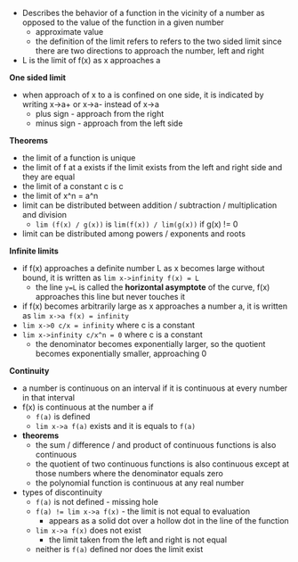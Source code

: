  - Describes the behavior of a function in the vicinity of a number as opposed to the value of the function in a given number
	 - approximate value
	 - the definition of the limit refers to refers to the two sided limit since there are two directions to approach the number, left and right
 - L is the limit of f(x) as x approaches a

**One sided limit**
 - when approach of x to a is confined on one side, it is indicated by writing x->a+ or x->a- instead of x->a
	 - plus sign - approach from the right
	 - minus sign - approach from the left side

**Theorems**
 - the limit of a function is unique
 - the limit of f at a exists if the limit exists from the left and right side and they are equal
 - the limit of a constant c is c
 - the limit of x^n = a^n
 - limit can be distributed between addition / subtraction / multiplication and division
	 - `lim (f(x) / g(x))` is `lim(f(x)) / lim(g(x))` if g(x) != 0
 - limit can be distributed among powers / exponents and roots

**Infinite limits**
 - if f(x) approaches a definite number L as x becomes large without bound, it is written as `lim x->infinity f(x) = L`
	 - the line `y=L` is called the **horizontal asymptote** of the curve, f(x) approaches this line but never touches it
 - if f(x) becomes arbitrarily large as x approaches a number a, it is written as `lim x->a f(x) = infinity`
 - `lim x->0 c/x = infinity` where c is a constant
 - `lim x->infinity c/x^n = 0` where c is a constant
	 - the denominator becomes exponentially larger, so the quotient becomes exponentially smaller, approaching 0

**Continuity**
- a number is continuous on an interval if it is continuous at every number in that interval
- f(x) is continuous at the number a if
	- `f(a)` is defined
	- `lim x->a f(a)` exists and it is equals to `f(a)`
- **theorems**
	- the sum / difference / and product of continuous functions is also continuous
	- the quotient of two continuous functions is also continuous except at those numbers where the denominator equals zero
	- the polynomial function is continuous at any real number
- types of discontinuity
	- `f(a)` is not defined - missing hole
	- `f(a) != lim x->a f(x)` - the limit is not equal to evaluation
		- appears as a solid dot over a hollow dot in the line of the function
	- `lim x->a f(x)` does not exist
		- the limit taken from the left and right is not equal
	- neither is `f(a)` defined nor does the limit exist


